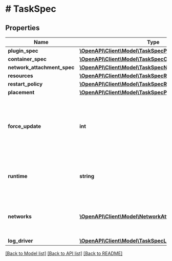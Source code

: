 # # TaskSpec

## Properties

Name | Type | Description | Notes
------------ | ------------- | ------------- | -------------
**plugin_spec** | [**\OpenAPI\Client\Model\TaskSpecPluginSpec**](TaskSpecPluginSpec.md) |  | [optional] 
**container_spec** | [**\OpenAPI\Client\Model\TaskSpecContainerSpec**](TaskSpecContainerSpec.md) |  | [optional] 
**network_attachment_spec** | [**\OpenAPI\Client\Model\TaskSpecNetworkAttachmentSpec**](TaskSpecNetworkAttachmentSpec.md) |  | [optional] 
**resources** | [**\OpenAPI\Client\Model\TaskSpecResources**](TaskSpecResources.md) |  | [optional] 
**restart_policy** | [**\OpenAPI\Client\Model\TaskSpecRestartPolicy**](TaskSpecRestartPolicy.md) |  | [optional] 
**placement** | [**\OpenAPI\Client\Model\TaskSpecPlacement**](TaskSpecPlacement.md) |  | [optional] 
**force_update** | **int** | A counter that triggers an update even if no relevant parameters have been changed. | [optional] 
**runtime** | **string** | Runtime is the type of runtime specified for the task executor. | [optional] 
**networks** | [**\OpenAPI\Client\Model\NetworkAttachmentConfig[]**](NetworkAttachmentConfig.md) | Specifies which networks the service should attach to. | [optional] 
**log_driver** | [**\OpenAPI\Client\Model\TaskSpecLogDriver**](TaskSpecLogDriver.md) |  | [optional] 

[[Back to Model list]](../../README.md#documentation-for-models) [[Back to API list]](../../README.md#documentation-for-api-endpoints) [[Back to README]](../../README.md)


